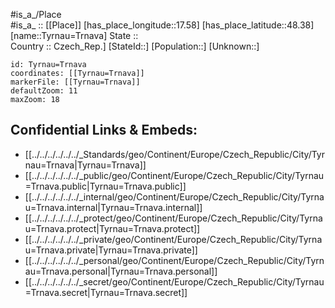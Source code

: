 ﻿---
location: [48.38,17.58] 
mapzoom: [7,12] 
mapmarker: city 
type: City
tags:
- geo/City


SpocWebEntityId: 35073
isDeleted: false
confidential: public

---
#is_a_/Place  
#is_a_ :: [[Place]] 
[has_place_longitude::17.58] 
[has_place_latitude::48.38] 
[name::Tyrnau=Trnava] 
State ::  
Country :: Czech_Rep.] 
[StateId::] 
[Population::] 
[Unknown::] 


```leaflet
id: Tyrnau=Trnava
coordinates: [[Tyrnau=Trnava]] 
markerFile: [[Tyrnau=Trnava]] 
defaultZoom: 11 
maxZoom: 18
```


## Confidential Links & Embeds: 
- [[../../../../../../_Standards/geo/Continent/Europe/Czech_Republic/City/Tyrnau=Trnava|Tyrnau=Trnava]] 
- [[../../../../../../_public/geo/Continent/Europe/Czech_Republic/City/Tyrnau=Trnava.public|Tyrnau=Trnava.public]] 
- [[../../../../../../_internal/geo/Continent/Europe/Czech_Republic/City/Tyrnau=Trnava.internal|Tyrnau=Trnava.internal]] 
- [[../../../../../../_protect/geo/Continent/Europe/Czech_Republic/City/Tyrnau=Trnava.protect|Tyrnau=Trnava.protect]] 
- [[../../../../../../_private/geo/Continent/Europe/Czech_Republic/City/Tyrnau=Trnava.private|Tyrnau=Trnava.private]] 
- [[../../../../../../_personal/geo/Continent/Europe/Czech_Republic/City/Tyrnau=Trnava.personal|Tyrnau=Trnava.personal]] 
- [[../../../../../../_secret/geo/Continent/Europe/Czech_Republic/City/Tyrnau=Trnava.secret|Tyrnau=Trnava.secret]] 
